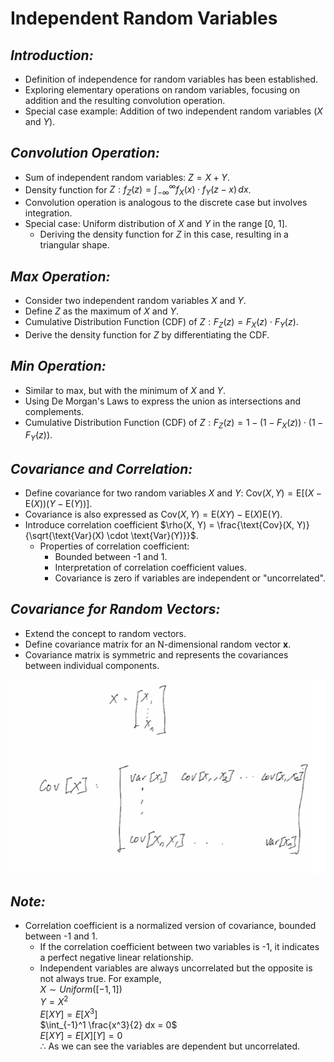 # Independent Random Variables

## *Introduction:*
- Definition of independence for random variables has been established.
- Exploring elementary operations on random variables, focusing on addition and the resulting convolution operation.
- Special case example: Addition of two independent random variables ($X$ and $Y$).

## *Convolution Operation:*
- Sum of independent random variables: $Z = X + Y$.
- Density function for $Z: f_Z(z) = \int_{-\infty}^{\infty} f_X(x) \cdot f_Y(z - x) \, dx$.
- Convolution operation is analogous to the discrete case but involves integration.
- Special case: Uniform distribution of $X$ and $Y$ in the range [0, 1].
  - Deriving the density function for $Z$ in this case, resulting in a triangular shape.

## *Max Operation:*
- Consider two independent random variables $X$ and $Y$.
- Define $Z$ as the maximum of $X$ and $Y$.
- Cumulative Distribution Function (CDF) of $Z: F_Z(z) = F_X(z) \cdot F_Y(z)$.
- Derive the density function for $Z$ by differentiating the CDF.

## *Min Operation:*
- Similar to max, but with the minimum of $X$ and $Y$.
- Using De Morgan's Laws to express the union as intersections and complements.
- Cumulative Distribution Function (CDF) of $Z: F_Z(z) = 1 - (1 - F_X(z)) \cdot (1-F_Y(z))$.

## *Covariance and Correlation:*
- Define covariance for two random variables $X$ and $Y$: $\text{Cov}(X, Y) = \text{E}[(X - \text{E}(X))(Y - \text{E}(Y))]$.
- Covariance is also expressed as $\text{Cov}(X, Y) = \text{E}(XY) - \text{E}(X)\text{E}(Y)$.
- Introduce correlation coefficient $\rho(X, Y) = \frac{\text{Cov}(X, Y)}{\sqrt{\text{Var}(X) \cdot \text{Var}(Y)}}$.
  - Properties of correlation coefficient:
    - Bounded between -1 and 1.
    - Interpretation of correlation coefficient values.
    - Covariance is zero if variables are independent or "uncorrelated". 

## *Covariance for Random Vectors:*
- Extend the concept to random vectors.
- Define covariance matrix for an N-dimensional random vector $\textbf{x}$.
- Covariance matrix is symmetric and represents the covariances between individual components.  

![/images/cov_matrix.png](./images/cov_matrix.png)

## *Note:*
- Correlation coefficient is a normalized version of covariance, bounded between -1 and 1.
  - If the correlation coefficient between two variables is -1, it indicates a perfect negative linear relationship.
  - Independent variables are always uncorrelated but the opposite is not always true. For example,  
    $X \sim Uniform([-1, 1])$  
    $Y = X^2$  
    $E[XY] = E[X^3]$  
    $\int_{-1}^1 \frac{x^3}{2} dx = 0$   
    $E[XY] = E[X][Y] = 0$  
    $\therefore$ As we can see the variables are dependent but uncorrelated.
